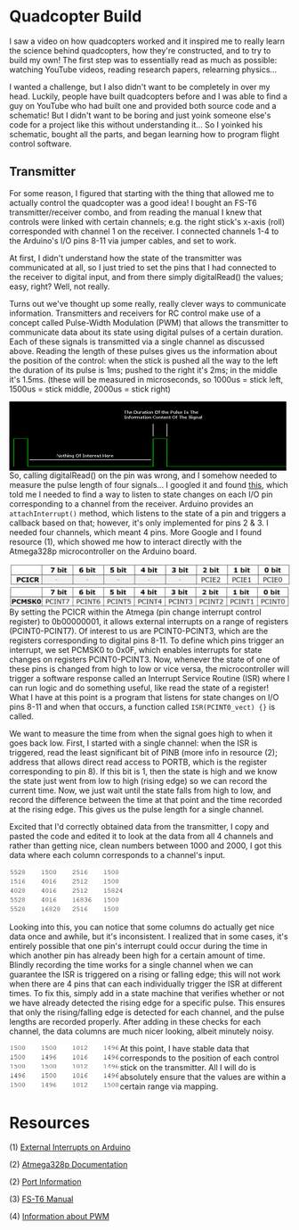# Quadcopter Build

I saw a video on how quadcopters worked and it inspired me to really learn the science behind quadcopters, how they're constructed, and to try to build my own! The first step was to essentially read as much as possible: watching YouTube videos, reading research papers, relearning physics...

I wanted a challenge, but I also didn't want to be completely in over my head. Luckily, people have built quadcopters before and I was able to find a guy on YouTube who had built one and provided both source code and a schematic! But I didn't want to be boring and just yoink someone else's code for a project like this without understanding it... So I yoinked his schematic, bought all the parts, and began learning how to program flight control software. 

## Transmitter

For some reason, I figured that starting with the thing that allowed me to actually control the quadcopter was a good idea! I bought an FS-T6 transmitter/receiver combo, and from reading the manual I knew that controls were linked with certain channels; e.g. the right stick's x-axis (roll) corresponded with channel 1 on the receiver. I connected channels 1-4 to the Arduino's I/O pins 8-11 via jumper cables, and set to work.

At first, I didn't understand how the state of the transmitter was communicated at all, so I just tried to set the pins that I had connected to the receiver to digital input, and from there simply digitalRead() the values; easy, right? Well, not really. 

Turns out we've thought up some really, really clever ways to communicate information. Transmitters and receivers for RC control make use of a concept called Pulse-Width Modulation (PWM) that allows the transmitter to communicate data about its state using digital pulses of a certain duration. Each of these signals is transmitted via a single channel as discussed above. Reading the length of these pulses gives us the information about the position of the control: when the stick is pushed all the way to the left the duration of its pulse is 1ms; pushed to the right it's 2ms; in the middle it's 1.5ms. (these will be measured in microseconds, so 1000us = stick left, 1500us = stick middle, 2000us = stick right)

<img src="pictures\PulseDuration.png" alt="image-20200713104311788" style="zoom:50%; float:left;" />

So, calling digitalRead() on the pin was wrong, and I somehow needed to measure the pulse length of four signals... I googled it and found [this](https://ryanboland.com/blog/reading-rc-receiver-values), which told me I needed to find a way to listen to state changes on each I/O pin corresponding to a channel from the receiver. Arduino provides an `attachInterrupt()` method, which listens to the state of a pin and triggers a callback based on that; however, it's only implemented for pins 2 & 3. I needed four channels, which meant 4 pins. More Google and I found resource (1), which showed me how to interact directly with the Atmega328p microcontroller on the Arduino board.

<img src="pictures\pcicr.jpg" alt="image-20200713104311788" style="zoom:50%; float:left;" /> 

<img src="pictures\pcmsk0.jpg" alt="image-20200713104311788" style="zoom:50%; float:left;" />

By setting the PCICR within the Atmega (pin change interrupt control register) to 0b00000001, it allows external interrupts on a range of registers (PCINT0-PCINT7). Of interest to us are PCINT0-PCINT3, which are the registers corresponding to digital pins 8-11. To define which pins trigger an interrupt, we set PCMSK0 to 0x0F, which enables interrupts for state changes on registers PCINT0-PCINT3. Now, whenever the state of one of these pins is changed from high to low or vice versa, the microcontroller will trigger a software response called an Interrupt Service Routine (ISR) where I can run logic and do something useful, like read the state of a register! What I have at this point is a program that listens for state changes on I/O pins 8-11 and when that occurs, a function called `ISR(PCINT0_vect) {}` is called.  

We want to measure the time from when the signal goes high to when it goes back low. First, I started with a single channel: when the ISR is triggered, read the least significant bit of PINB (more info in resource (2); address that allows direct read access to PORTB, which is the register corresponding to pin 8). If this bit is 1, then the state is high and we know the state just went from low to high (rising edge) so we can record the current time. Now, we just wait until the state falls from high to low, and record the difference between the time at that point and the time recorded at the rising edge. This gives us the pulse length for a single channel.

Excited that I'd correctly obtained data from the transmitter, I copy and pasted the code and edited it to look at the data from all 4 channels and rather than getting nice, clean numbers between 1000 and 2000, I got this data where each column corresponds to a channel's input. 

 <img src="pictures\unstable.png" alt="image-20200713104311788" style="zoom:50%;" />

Looking into this, you can notice that some columns do actually get nice data once and awhile, but it's inconsistent. I realized that in some cases, it's entirely possible that one pin's interrupt could occur during the time in which another pin has already been high for a certain amount of time. Blindly recording the time works for a single channel when we can guarantee the ISR is triggered on a rising or falling edge; this will not work when there are 4 pins that can each individually trigger the ISR at different times. To fix this, simply add in a state machine that verifies whether or not we have already detected the rising edge for a specific pulse. This ensures that only the rising/falling edge is detected for each channel, and the pulse lengths are recorded properly. After adding in these checks for each channel, the data columns are much nicer looking, albeit minutely noisy. 

<img src="pictures\stable.png" alt="image-20200713110050989" style="zoom:50%; float: left" />

At this point, I have stable data that corresponds to the position of each control stick on the transmitter. All I will do is absolutely ensure that the values are within a certain range via mapping.

# Resources

(1) [External Interrupts on Arduino](https://sites.google.com/site/qeewiki/books/avr-guide/external-interrupts-on-the-atmega328)

(2) [Atmega328p Documentation](http://ee-classes.usc.edu/ee459/library/documents/Atmel-42735-8-bit-AVR-Microcontroller-ATmega328-328P_Datasheet.pdf)

(2) [Port Information](https://web.ics.purdue.edu/~jricha14/Port_Stuff/)

(3) [FS-T6 Manual](https://fccid.io/N4ZFLYSKYT6/User-Manual/User-manual-1740934.pdf)

(4) [Information about PWM](https://oscarliang.com/pwm-ppm-difference-conversion)